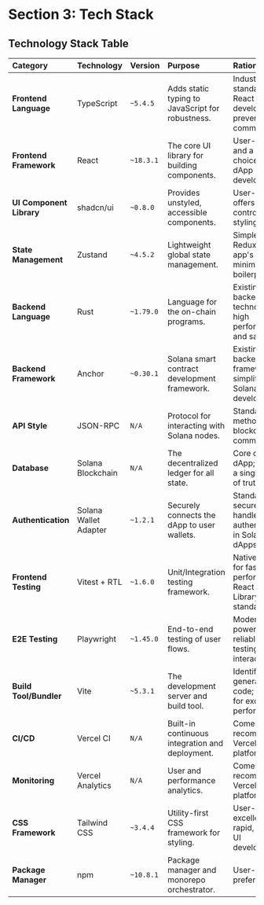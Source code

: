 # Section 3: Tech Stack

## Technology Stack Table

| Category | Technology | Version | Purpose | Rationale |
| :--- | :--- | :--- | :--- | :--- |
| **Frontend Language** | TypeScript | `~5.4.5` | Adds static typing to JavaScript for robustness. | Industry standard for React development; prevents common errors. |
| **Frontend Framework**| React | `~18.3.1` | The core UI library for building components. | User-specified and a leading choice for dApp development. |
| **UI Component Library**| shadcn/ui | `~0.8.0` | Provides unstyled, accessible components. | User-specified; offers full control over styling. |
| **State Management** | Zustand | `~4.5.2` | Lightweight global state management. | Simpler than Redux for this app's scope, minimal boilerplate. |
| **Backend Language** | Rust | `~1.79.0` | Language for the on-chain programs. | Existing backend technology; high performance and safety. |
| **Backend Framework** | Anchor | `~0.30.1` | Solana smart contract development framework. | Existing backend framework; simplifies Solana development. |
| **API Style** | JSON-RPC | `N/A` | Protocol for interacting with Solana nodes. | Standard method for all blockchain communication. |
| **Database** | Solana Blockchain | `N/A` | The decentralized ledger for all state. | Core of the dApp; provides a single source of truth. |
| **Authentication** | Solana Wallet Adapter| `~1.2.1` | Securely connects the dApp to user wallets. | Standard, secure way to handle authentication in Solana dApps. |
| **Frontend Testing** | Vitest + RTL | `~1.6.0` | Unit/Integration testing framework. | Native to Vite for fast performance; React Testing Library (RTL) is standard. |
| **E2E Testing** | Playwright | `~1.45.0` | End-to-end testing of user flows. | Modern, powerful, and reliable for testing browser interactions. |
| **Build Tool/Bundler**| Vite | `~5.3.1` | The development server and build tool. | Identified in generated code; known for excellent performance. |
| **CI/CD** | Vercel CI | `N/A` | Built-in continuous integration and deployment. | Comes with the recommended Vercel hosting platform. |
| **Monitoring** | Vercel Analytics | `N/A` | User and performance analytics. | Comes with the recommended Vercel hosting platform. |
| **CSS Framework** | Tailwind CSS | `~3.4.4` | Utility-first CSS framework for styling. | User-specified; excellent for rapid, custom UI development. |
| **Package Manager** | npm | `~10.8.1` | Package manager and monorepo orchestrator. | User-specified preference. |
